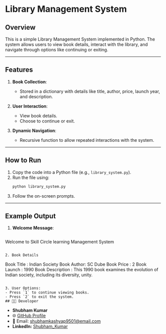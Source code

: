 # Library Management System

## Overview
This is a simple Library Management System implemented in Python. The system allows users to view book details, interact with the library, and navigate through options like continuing or exiting.

---

## Features
1. **Book Collection**:
   - Stored in a dictionary with details like title, author, price, launch year, and description.

2. **User Interaction**:
   - View book details.
   - Choose to continue or exit.

3. **Dynamic Navigation**:
   - Recursive function to allow repeated interactions with the system.

---

## How to Run
1. Copy the code into a Python file (e.g., `library_system.py`).
2. Run the file using:
   ```bash
   python library_system.py
   ```
3. Follow the on-screen prompts.

---

## Example Output
1. **Welcome Message**:
   ```
Welcome to Skill Circle learning Management System
   ```

2. Book Details
   ```
Book Title : Indian Society
Book Author: SC Dube
Book Price : 2
Book Launch : 1990
Book Description : This 1990 book examines the evolution of Indian society, including its diversity, unity.
   ```

3. User Options:
   - Press `1` to continue viewing books.
   - Press `2` to exit the system.
   ## 👨‍💻 Developer
```
- **Shubham Kumar**  
- 🌐 [GitHub Profile](https://github.com/ShubhamKumar0786)  
- 📧 Email: shubhamkashyap9501@email.com  
- **LinkedIn:** [Shubham_Kumar](https://www.linkedin.com/in/shubham0786/)






